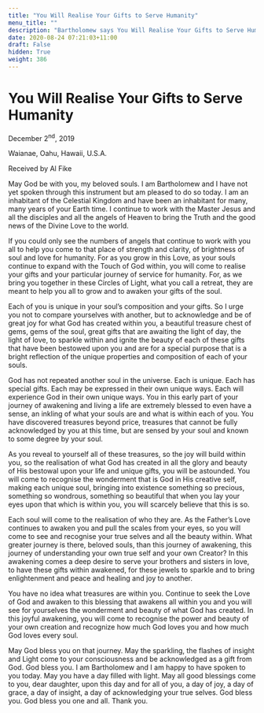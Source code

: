 ```yaml
---
title: "You Will Realise Your Gifts to Serve Humanity"
menu_title: ""
description: "Bartholomew says You Will Realise Your Gifts to Serve Humanity"
date: 2020-08-24 07:21:03+11:00
draft: False
hidden: True
weight: 386
---
```

# You Will Realise Your Gifts to Serve Humanity

December 2<sup>nd</sup>, 2019

Waianae, Oahu, Hawaii, U.S.A.

Received by Al Fike



May God be with you, my beloved souls. I am Bartholomew and I have not yet spoken through this instrument but am pleased to do so today. I am an inhabitant of the Celestial Kingdom and have been an inhabitant for many, many years of your Earth time. I continue to work with the Master Jesus and all the disciples and all the angels of Heaven to bring the Truth and the good news of the Divine Love to the world. 

If you could only see the numbers of angels that continue to work with you all to help you come to that place of strength and clarity, of brightness of soul and love for humanity. For as you grow in this Love, as your souls continue to expand with the Touch of God within, you will come to realise your gifts and your particular journey of service for humanity. For, as we bring you together in these Circles of Light, what you call a retreat, they are meant to help you all to grow and to awaken your gifts of the soul.

Each of you is unique in your soul’s composition and your gifts. So I urge you not to compare yourselves with another, but to acknowledge and be of great joy for what God has created within you, a beautiful treasure chest of gems, gems of the soul, great gifts that are awaiting the light of day, the light of love, to sparkle within and ignite the beauty of each of these gifts that have been bestowed upon you and are for a special purpose that is a bright reflection of the unique properties and composition of each of your souls. 

God has not repeated another soul in the universe. Each is unique. Each has special gifts. Each may be expressed in their own unique ways. Each will experience God in their own unique ways. You in this early part of your journey of awakening and living a life are extremely blessed to even have a sense, an inkling of what your souls are and what is within each of you. You have discovered treasures beyond price, treasures that cannot be fully acknowledged by you at this time, but are sensed by your soul and known to some degree by your soul. 

As you reveal to yourself all of these treasures, so the joy will build within you, so the realisation of what God has created in all the glory and beauty of His bestowal upon your life and unique gifts, you will be astounded. You will come to recognise the wonderment that is God in His creative self, making each unique soul, bringing into existence something so precious, something so wondrous, something so beautiful that when you lay your eyes upon that which is within you, you will scarcely believe that this is so. 

Each soul will come to the realisation of who they are. As the Father’s Love continues to awaken you and pull the scales from your eyes, so you will come to see and recognise your true selves and all the beauty within. What greater journey is there, beloved souls, than this journey of awakening, this journey of understanding your own true self and your own Creator? In this awakening comes a deep desire to serve your brothers and sisters in love, to have these gifts within awakened, for these jewels to sparkle and to bring enlightenment and peace and healing and joy to another. 

You have no idea what treasures are within you. Continue to seek the Love of God and awaken to this blessing that awakens all within you and you will see for yourselves the wonderment and beauty of what God has created. In this joyful awakening, you will come to recognise the power and beauty of your own creation and recognize how much God loves you and how much God loves every soul. 

May God bless you on that journey. May the sparkling, the flashes of insight and Light come to your consciousness and be acknowledged as a gift from God. God bless you. I am Bartholomew and I am happy to have spoken to you today. May you have a day filled with light. May all good blessings come to you, dear daughter, upon this day and for all of you, a day of joy, a day of grace, a day of insight, a day of acknowledging your true selves. God bless you. God bless you one and all. Thank you.